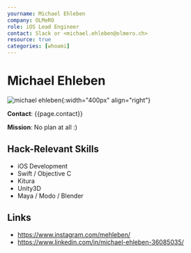 ```yaml
---
yourname: Michael Ehleben
company: OLMeRO
role: iOS Lead Engineer
contact: Slack or <michael.ehleben@olmero.ch>
resource: true
categories: [whoami]
---
```


Michael Ehleben
============

![michael ehleben](/tamedia-hackdays/whoami/pics/michaelehleben.png "Michael Ehleben"){:width="400px" align="right"}

**Contact**: {{page.contact}}

**Mission**: No plan at all :)

Hack-Relevant Skills
--------------------

- iOS Development
- Swift / Objective C
- Kitura 
- Unity3D
- Maya / Modo / Blender


Links
-----
- <https://www.instagram.com/mehleben/>
- <https://www.linkedin.com/in/michael-ehleben-36085035/>

